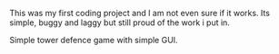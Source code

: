 
This was my first coding project and I am not even sure if it works.
Its simple, buggy and laggy but still proud of the work i put in.

Simple tower defence game with simple GUI.
